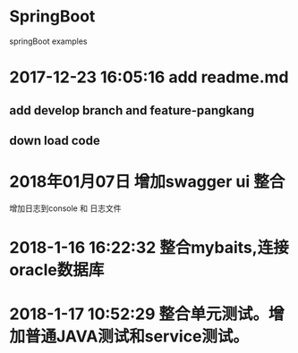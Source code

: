 # SpringBoot
springBoot examples
# 2017-12-23 16:05:16 add readme.md
## add develop branch and feature-pangkang 
## down load code 
# 2018年01月07日 增加swagger ui 整合
   增加日志到console 和 日志文件
# 2018-1-16 16:22:32 整合mybaits,连接oracle数据库
# 2018-1-17 10:52:29 整合单元测试。增加普通JAVA测试和service测试。